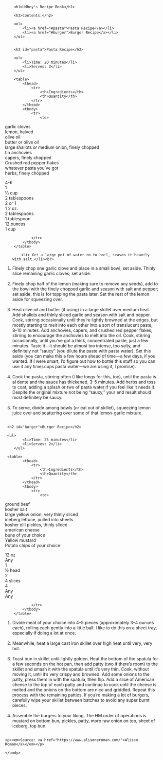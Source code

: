 <!DOCTYPE html>
<html>
    <head>
        <title>Project: Recipe book</title>
        <meta charset="utf-8">
        <style>
        </style>
    </head>
    <body>
       
        <h1>Udhey's Recipe Book</h1>
        
        <h2>Contents:</h2>
        
        <ol>
            <li><a href="#pasta">Pasta Recipe</a></li>
            <li><a href="#burger">Burger Recipe</a></li>
        </ol>
        
        
        <h2 id="pasta">Pasta Recipe</h2>
        
        <ul>
            <li>Time: 20 minutes</li>
            <li>Serves: 3</li>
        </ul>
        
        <table>
            <thead>
                <tr>
                    <th>Ingredients</th>
                    <th>Quantity</th>
                </tr>
            </thead>
            <tbody>
                <tr>
                    <td>
garlic cloves<br>
lemon, halved<br>
olive oil<br>
butter or olive oil<br> 
large shallots or medium onion, finely chopped<br> tin anchovies<br>
capers, finely chopped<br>
Crushed red pepper flakes <br>
whatever pasta you’ve got<br>
herbs, finely chopped <br>
</td>
<td>
4-6 <br>
1 <br>
⅓ cup <br>
2 tablespoons  <br>
2 or 1  <br> 
1 2 oz. <br>
2 tablespoons <br>
1 tablespoon  <br>
12 ounces <br>
1 cup  <br>
</td>
                    
                </tr>
            </tbody>
        </table>
        
        
<ol>
        
        <li> Get a large pot of water on to boil, season it heavily with salt.</li><br> 

<li>Finely chop one garlic clove and place in a small bowl; set aside. Thinly slice remaining garlic cloves; set aside.</li><br>  

<li>Finely chop half of the lemon (making sure to remove any seeds), add to the bowl with the finely chopped garlic and season with salt and pepper; set aside, this is for topping the pasta later. Set the rest of the lemon aside for squeezing over.</li> <br> 

<li>Heat olive oil and butter (if using) in a large skillet over medium heat. Add shallots and thinly sliced garlic and season with salt and pepper. Cook, stirring occasionally until they’re lightly browned at the edges, but mostly starting to melt into each other into a sort of translucent paste, 8–10 minutes. Add anchovies, capers, and crushed red pepper flakes, stirring to encourage the anchovies to melt into the oil. Cook, stirring occasionally, until you’ve got a thick, concentrated paste, just a few minutes. Taste it—it should be almost too intense, too salty, and definitely not “saucy” (you dilute the paste with pasta water). Set this aside (you can make this a few hours ahead of time—a few days, if you wanted. If I were smart, I’d figure out how to bottle this stuff so you can use it any time).cups pasta water—we are using it, I promise).</li> <br> 

<li>Cook the pasta, stirring often (I like tongs for this, too), until the pasta is al dente and the sauce has thickened, 3–5 minutes. Add herbs and toss to coat, adding a splash or two of pasta water if you feel like it needs it. Despite the original mixture not being “saucy,” your end result should most definitely be saucy.</li> <br> 

<li>To serve, divide among bowls (or eat out of skillet), squeezing lemon juice over and scattering over some of that lemon-garlic mixture.</li> <br> 
</ol>
     
     <h2 id="burger">Burger Recipe</h2>
     
     <ul>
            <li>Time: 25 minutes</li>
            <li>Serves: 2</li>
        </ul>
     
     <table>
            <thead>
                <tr>
                    <th>Ingredients</th>
                    <th>Quantity</th>
                </tr>
            </thead>
            <tbody>
                <tr>
                    <td>
ground beef<br>
kosher salt<br>
large yellow onion, very thinly sliced<br>
iceberg lettuce, pulled into sheets<br>
kosher dill pickles, thinly sliced<br>
american cheese<br>
buns of your choice<br>
Yellow mustard<br>
Potato chips of your choice<br>
</td>
<td>
12 oz<br>
Any<br>
1 <br>
½ head <br>
2 <br> 
4 slices <br>
4 <br>
Any <br>
Any <br>
</td>
                    
                </tr>
            </tbody>
        </table>
        
        
<ol>
<li>Divide meat of your choice into 4–5 pieces (approximately 3–4 ounces each), rolling each gently into a little ball. I like to do this on a sheet tray, especially if doing a lot at once.</li> <br>

<li>Meanwhile, heat a large cast iron skillet over high heat until very, very hot.</li>  <br>

<li>Toast bun in skillet until lightly golden. Heat the bottom of the spatula for a few seconds on the hot pan, then add patty (two if there’s room) to the skillet and smash it with the spatula until it’s very thin. Cook, without moving it, until it’s very crispy and browned. Add some onions to the patty, press them in with the spatula, then flip. Add a slice of American cheese to the top of each patty and continue to cook until the cheese is melted and the onions on the bottom are nice and griddled. Repeat this process with the remaining patties. If you’re making a lot of burgers, carefully wipe your skillet between batches to avoid any super burnt pieces.</li> <br>

<li>Assemble the burgers to your liking. The HM order of operations is mustard on bottom bun, pickles, patty, more raw onion on top, sheet of iceberg, top bun.</li> <br>
</ol>
        
    <p><em>Source: <a href="https://www.alisoneroman.com/">Alison Roman</a></em></p>
    
    </body>
</html>
